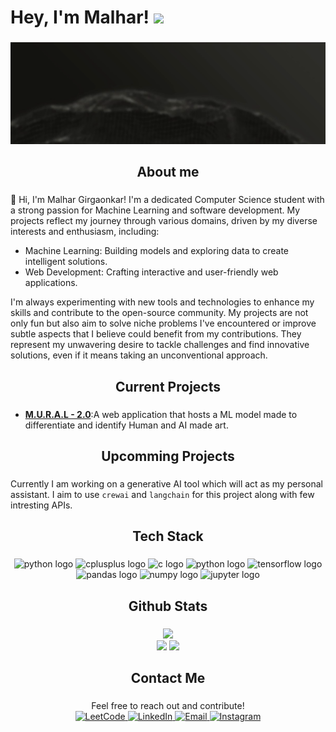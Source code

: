 # Hey, I'm Malhar! <img src="https://raw.githubusercontent.com/MartinHeinz/MartinHeinz/master/wave.gif" width="30px">

###

<div align="center">
  <img height="" src="https://github.com/AbTrax/AbTrax/blob/main/abtrax-banner.png?raw=true"  />
</div>

###

<h2 align="center">About me </h2>

###

👋 Hi, I'm Malhar Girgaonkar!
I'm a dedicated Computer Science student with a strong passion for Machine Learning and software development. My projects reflect my journey through various domains, driven by my diverse interests and enthusiasm, including:

- Machine Learning: Building models and exploring data to create intelligent solutions.
- Web Development: Crafting interactive and user-friendly web applications.

I'm always experimenting with new tools and technologies to enhance my skills and contribute to the open-source community. My projects are not only fun but also aim to solve niche problems I've encountered or improve subtle aspects that I believe could benefit from my contributions. They represent my unwavering desire to tackle challenges and find innovative solutions, even if it means taking an unconventional approach.

###

<h2 align="center">Current Projects </h2>

###

- **[M.U.R.A.L - 2.0](https://github.com/Malhar-Girgaonkar/M.U.R.A.L-2.0)**:A web application that hosts a ML model made to differentiate and identify Human and AI made art.

###

<h2 align='center'>Upcomming Projects</h2>

###

Currently I am working on a generative AI tool which will act as my personal assistant. I aim to use `crewai` and `langchain` for this project along with few intresting APIs.

###

<h2 align="center">Tech Stack </h2>

###

<div align="center">
  <img src="https://cdn.jsdelivr.net/gh/devicons/devicon/icons/python/python-original.svg" height="40" width="52" alt="python logo"  />
  <img src="https://cdn.jsdelivr.net/gh/devicons/devicon/icons/cplusplus/cplusplus-plain.svg" height="40" width="52" alt="cplusplus logo"  />
  <img src="https://cdn.jsdelivr.net/gh/devicons/devicon/icons/c/c-plain.svg" height="40" width="52" alt="c logo"  />
  <img src="https://user-images.githubusercontent.com/25181517/183911551-5e9953db-e713-4130-9f17-e2fd25ec9767.png" height="40" width="52" alt="python logo"  />
  <img src="https://cdn.jsdelivr.net/gh/devicons/devicon/icons/tensorflow/tensorflow-original.svg" height="40" width="52" alt="tensorflow logo"  />
  <img src="https://cdn.jsdelivr.net/gh/devicons/devicon/icons/pandas/pandas-original.svg" height="40" width="52" alt="pandas logo"  />
  <img src="https://cdn.jsdelivr.net/gh/devicons/devicon/icons/numpy/numpy-original.svg" height="40" width="52" alt="numpy logo"  />
  <img src="https://cdn.jsdelivr.net/gh/devicons/devicon/icons/jupyter/jupyter-original-wordmark.svg" height="40" width="52" alt="jupyter logo"  />
</div>

###

<h2 align="center">Github Stats </h2>

###

<div align="center">
  <div>
    <img src="https://github-readme-activity-graph.vercel.app/graph?username=Malhar-Girgaonkar&theme=dark" />
  </div>
  <div>
    <img src="https://github-readme-stats.vercel.app/api?username=Malhar-Girgaonkar&show_icons=true&theme=dark" />
    <img src="https://github-readme-stats.vercel.app/api/top-langs/?username=Malhar-Girgaonkar&layout=compact&theme=dark" />
  </div>
</div>

###

<h2 align="center">Contact Me</h2>

###
<div align="center">
Feel free to reach out and contribute! 
</div>
<div align="center">
  <a href="https://leetcode.com/u/Malhar_Girgaonkar/" target="_blank">
    <img src="https://upload.wikimedia.org/wikipedia/commons/1/19/LeetCode_logo_black.png" alt="LeetCode" height="40" width="52"/>
  </a>
  <a href="https://www.linkedin.com/in/malhar-girgaonkar-b9223a28a/" target="_blank">
    <img src="https://cdn.jsdelivr.net/gh/devicons/devicon/icons/linkedin/linkedin-original.svg" alt="LinkedIn" height="40" width="52"/>
  </a>
  <a href="mailto:malhargirgaonkar@gmail.com" target="_blank">
    <img src="https://img.icons8.com/fluency/48/000000/email.png" alt="Email" height="40" width="52"/>
  </a>
  <a href="https://www.instagram.com/melophile_mg/" target="_blank">
    <img src="https://upload.wikimedia.org/wikipedia/commons/a/a5/Instagram_icon.png" alt="Instagram" height="40" width="52"/>
  </a>
</div>

